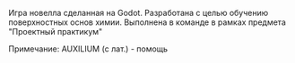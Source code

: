 Игра новелла сделанная на Godot. 
Разработана с целью обучению поверхностных основ химии.
Выполнена в команде в рамках предмета "Проектный практикум"


Примечание: AUXILIUM (с лат.) - помощь

